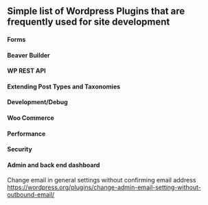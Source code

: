 ## Simple list of Wordpress Plugins that are frequently used for site development

#### Forms

#### Beaver Builder

#### WP REST API

#### Extending Post Types and Taxonomies

#### Development/Debug

#### Woo Commerce

#### Performance

#### Security

#### Admin and back end dashboard

Change email in general settings without confirming email address
https://wordpress.org/plugins/change-admin-email-setting-without-outbound-email/


